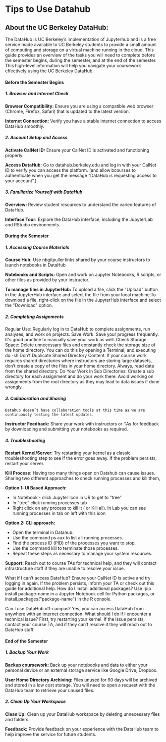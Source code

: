 # Tips to Use Datahub

## About the UC Berkeley DataHub:  

The DataHub is UC Berkeley’s implementation of Jupyterhub and is a free service made available to UC Berkeley students to provide a small amount of computing and storage on a virtual machine running in the cloud. This guide provides an overview of the tasks you will need to complete before the semester begins, during the semester, and at the end of the semester. This high-level information will help you navigate your coursework effectively using the UC Berkeley DataHub.

#### Before the Semester Begins


##### 1. Browser and Internet Check

**Browser Compatibility:** Ensure you are using a compatible web browser (Chrome, Firefox, Safari) that is updated to the latest version.

**Internet Connection:** Verify you have a stable internet connection to access DataHub smoothly. 

##### 2. Account Setup and Access
**Activate CalNet ID:** Ensure your CalNet ID is activated and functioning properly.

**Access DataHub:** Go to datahub.berkeley.edu and log in with your CalNet ID to verify you can access the platform. (and allow bcourses to authenticate when you get the message “DataHub is requesting access to your account”.) 

##### 3. Familiarize Yourself with DataHub
**Overview:** Review student resources to understand the varied features of DataHub.

**Interface Tour:** Explore the DataHub interface, including the JupyterLab and RStudio environments.

#### During the Semester

##### 1. Accessing Course Materials
**Course Hub:** Use nbgitpuller links shared by your course instructors to launch notebooks in DataHub

**Notebooks and Scripts:** Open and work on Jupyter Notebooks, R scripts, or other files as provided by your instructor.

**To manage files in JupyterHub:** To upload a file, click the "Upload" button in the JupyterHub interface and select the file from your local machine.To download a file, right-click on the file in the JupyterHub interface and select the "Download" option.

##### 2. Completing Assignments
Regular Use: Regularly log in to DataHub to complete assignments, run analyses, and work on projects.
Save Work: Save your progress frequently. It's good practice to manually save your work as well.
Check Storage Space: Delete unnecessary files and constantly check the storage size of the home directory.  You can do this by opening a Terminal, and executing du -sh
Don’t Duplicate Shared Directory Content: If your course work requires shared directories where instructors are storing large datasets, don’t create a copy of the files in your home directory. Always, read data from the shared directory.
Do Your Work in Sub Directories: Create a sub directory for each assignment and do your work there. Avoid working on assignments from the root directory as they may lead to data issues if done wrongly.

##### 3. Collaboration and Sharing
```{note}
Datahub doesn’t have collaboration tools at this time as we are continuously testing the latest updates.
```

**Instructor Feedback:** Share your work with instructors or TAs for feedback by downloading and submitting your notebooks as required.

##### 4. Troubleshooting
**Restart Kernel/Server:** Try restarting your kernel as a classic troubleshooting step to see if the error goes away. If the problem persists, restart your server.
 
**Kill Process:** Having too many things open on Datahub can cause issues. Sharing two different approaches to check running processes and kill them,

**Option 1: UI Based Approach:**
- In Notebook - click Jupyter Icon in UR to get to ”tree” 
- In “tree” click running processes tab
- Right click on any process to kill it ( or Kill all). In Lab you can see running processes in tab on left with this icon

**Option 2: CLI approach:**
- Open the terminal in Datahub.
- Use the command ps aux to list all running processes.
- Find the process ID (PID) of the processes you want to stop.
- Use the command kill <PID> to terminate those processes.
- Repeat these steps as necessary to manage your system resources.

**Support:** Reach out to course TAs for technical help, and they will contact infrastructure staff if they are unable to resolve your issue.

What if I can’t access DataHub?
Ensure your CalNet ID is active and try logging in again. If the problem persists, inform your TA or check out this guide for additional help.
How do I install additional packages?
Use !pip install package-name in a Jupyter Notebook cell for Python packages, or install.packages("package-name") in the R console.


Can I use DataHub off-campus?
Yes, you can access DataHub from anywhere with an internet connection.
What should I do if I encounter a technical issue?
First, try restarting your kernel. If the issue persists, contact your course TA,  and if they can’t resolve it they will reach out to DataHub staff.

#### End of the Semester
##### 1. Backup Your Work

**Backup coursework:** Back up your notebooks and data to either your personal device or an external storage service like Google Drive, Dropbox.

**User Home Directory Archiving:** Files unused for 90 days will be archived and stored in a low cost storage. You will need to open a request with the DataHub team to retrieve your unused files.

##### 2. Clean Up Your Workspace
**Clean Up:** Clean up your DataHub workspace by deleting unnecessary files and folders.

**Feedback:** Provide feedback on your experience with the DataHub team to help improve the service for future students.